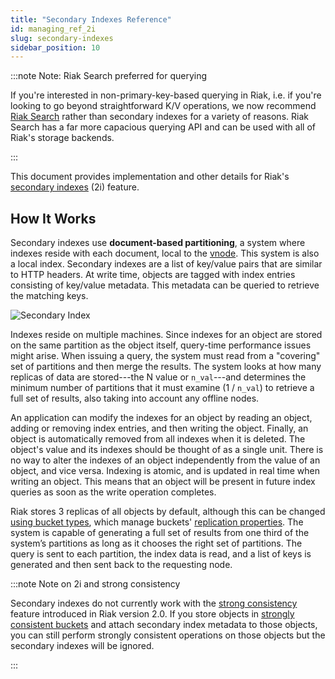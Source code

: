 ```yaml
---
title: "Secondary Indexes Reference"
id: managing_ref_2i
slug: secondary-indexes
sidebar_position: 10
---
```


[usage bucket types]: ../../developing/usage/bucket-types.md

[use ref strong consistency]: ../../using/reference/strong-consistency.md

:::note Note: Riak Search preferred for querying

If you're interested in non-primary-key-based querying in Riak, i.e. if
you're looking to go beyond straightforward K/V operations, we now
recommend [Riak Search](../../developing/usage/search.md) rather than secondary indexes for a variety of reasons. Riak Search has a far more capacious querying API and can be used with all of Riak's storage backends.

:::

This document provides implementation and other details for Riak's
[secondary indexes](../../developing/usage/secondary-indexes.md) (2i) feature.

## How It Works

Secondary indexes use **document-based partitioning**, a system where
indexes reside with each document, local to the [vnode](../../learn/glossary.md#vnode). This
system is also a local index. Secondary indexes are a list of key/value
pairs that are similar to HTTP headers. At write time, objects are
tagged with index entries consisting of key/value metadata. This
metadata can be queried to retrieve the matching keys.

![Secondary Index](/images/Secondary-index-example.png)

Indexes reside on multiple machines. Since indexes for an object are
stored on the same partition as the object itself, query-time
performance issues might arise. When issuing a query, the system must
read from a "covering" set of partitions and then merge the results.
The system looks at how many replicas of data are stored---the N value
or `n_val`---and determines the minimum number of partitions that it
must examine (1 / `n_val`) to retrieve a full set of results, also
taking into account any offline nodes.

An application can modify the indexes for an object by reading an
object, adding or removing index entries, and then writing the object.
Finally, an object is automatically removed from all indexes when it is
deleted. The object's value and its indexes should be thought of as a
single unit. There is no way to alter the indexes of an object
independently from the value of an object, and vice versa. Indexing is
atomic, and is updated in real time when writing an object. This means
that an object will be present in future index queries as soon as the
write operation completes.

Riak stores 3 replicas of all objects by default, although this can be
changed [using bucket types][usage bucket types], which manage buckets' [replication properties](../../developing/app-guide/replication-properties.md). The system is capable of generating a full set of results
from one third of the system’s partitions as long as it chooses the
right set of partitions. The query is sent to each partition, the index
data is read, and a list of keys is generated and then sent back to the
requesting node.

:::note Note on 2i and strong consistency

Secondary indexes do not currently work with the [strong consistency][use ref strong consistency] feature introduced in Riak version 2.0. If you store objects in [strongly consistent buckets](../../developing/app-guide/strong-consistency.md#creating-consistent-bucket-types) and attach
secondary index metadata to those objects, you can still perform
strongly consistent operations on those objects but the secondary
indexes will be ignored.

:::
